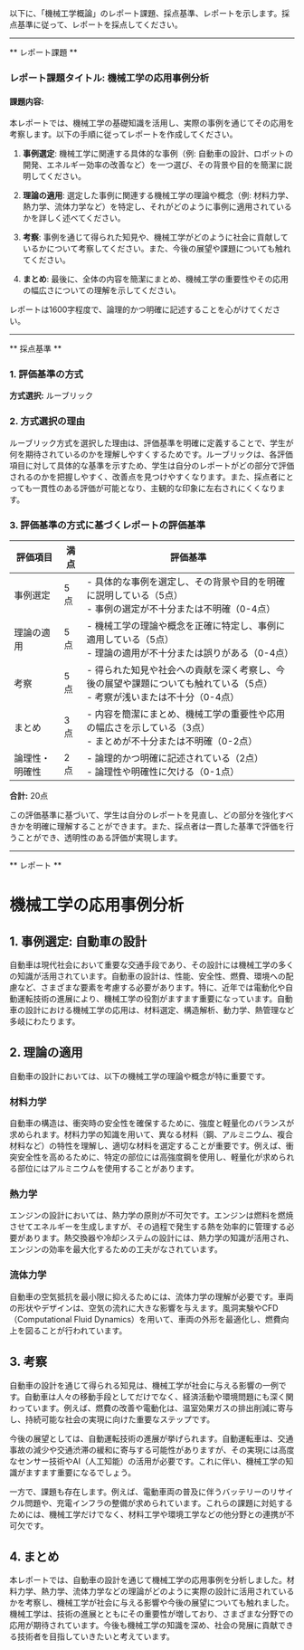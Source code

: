 以下に、「機械工学概論」のレポート課題、採点基準、レポートを示します。採点基準に従って、レポートを採点してください。

---------------------------------------
** レポート課題 **

### レポート課題タイトル: 機械工学の応用事例分析

#### 課題内容:
本レポートでは、機械工学の基礎知識を活用し、実際の事例を通じてその応用を考察します。以下の手順に従ってレポートを作成してください。

1. **事例選定**: 機械工学に関連する具体的な事例（例: 自動車の設計、ロボットの開発、エネルギー効率の改善など）を一つ選び、その背景や目的を簡潔に説明してください。

2. **理論の適用**: 選定した事例に関連する機械工学の理論や概念（例: 材料力学、熱力学、流体力学など）を特定し、それがどのように事例に適用されているかを詳しく述べてください。

3. **考察**: 事例を通じて得られた知見や、機械工学がどのように社会に貢献しているかについて考察してください。また、今後の展望や課題についても触れてください。

4. **まとめ**: 最後に、全体の内容を簡潔にまとめ、機械工学の重要性やその応用の幅広さについての理解を示してください。

レポートは1600字程度で、論理的かつ明確に記述することを心がけてください。

---------------------------------------
** 採点基準 **

### 1. 評価基準の方式
**方式選択:** ルーブリック

### 2. 方式選択の理由
ルーブリック方式を選択した理由は、評価基準を明確に定義することで、学生が何を期待されているのかを理解しやすくするためです。ルーブリックは、各評価項目に対して具体的な基準を示すため、学生は自分のレポートがどの部分で評価されるのかを把握しやすく、改善点を見つけやすくなります。また、採点者にとっても一貫性のある評価が可能となり、主観的な印象に左右されにくくなります。

### 3. 評価基準の方式に基づくレポートの評価基準

| 評価項目               | 満点 | 評価基準                                                                                     |
|------------------------|------|----------------------------------------------------------------------------------------------|
| 事例選定               | 5点  | - 具体的な事例を選定し、その背景や目的を明確に説明している（5点）<br>- 事例の選定が不十分または不明確（0-4点） |
| 理論の適用             | 5点  | - 機械工学の理論や概念を正確に特定し、事例に適用している（5点）<br>- 理論の適用が不十分または誤りがある（0-4点） |
| 考察                   | 5点  | - 得られた知見や社会への貢献を深く考察し、今後の展望や課題についても触れている（5点）<br>- 考察が浅いまたは不十分（0-4点） |
| まとめ                 | 3点  | - 内容を簡潔にまとめ、機械工学の重要性や応用の幅広さを示している（3点）<br>- まとめが不十分または不明確（0-2点） |
| 論理性・明確性         | 2点  | - 論理的かつ明確に記述されている（2点）<br>- 論理性や明確性に欠ける（0-1点） |

**合計:** 20点

この評価基準に基づいて、学生は自分のレポートを見直し、どの部分を強化すべきかを明確に理解することができます。また、採点者は一貫した基準で評価を行うことができ、透明性のある評価が実現します。

---------------------------------------
** レポート **
# 機械工学の応用事例分析

## 1. 事例選定: 自動車の設計

自動車は現代社会において重要な交通手段であり、その設計には機械工学の多くの知識が活用されています。自動車の設計は、性能、安全性、燃費、環境への配慮など、さまざまな要素を考慮する必要があります。特に、近年では電動化や自動運転技術の進展により、機械工学の役割がますます重要になっています。自動車の設計における機械工学の応用は、材料選定、構造解析、動力学、熱管理など多岐にわたります。

## 2. 理論の適用

自動車の設計においては、以下の機械工学の理論や概念が特に重要です。

### 材料力学

自動車の構造は、衝突時の安全性を確保するために、強度と軽量化のバランスが求められます。材料力学の知識を用いて、異なる材料（鋼、アルミニウム、複合材料など）の特性を理解し、適切な材料を選定することが重要です。例えば、衝突安全性を高めるために、特定の部位には高強度鋼を使用し、軽量化が求められる部位にはアルミニウムを使用することがあります。

### 熱力学

エンジンの設計においては、熱力学の原則が不可欠です。エンジンは燃料を燃焼させてエネルギーを生成しますが、その過程で発生する熱を効率的に管理する必要があります。熱交換器や冷却システムの設計には、熱力学の知識が活用され、エンジンの効率を最大化するための工夫がなされています。

### 流体力学

自動車の空気抵抗を最小限に抑えるためには、流体力学の理解が必要です。車両の形状やデザインは、空気の流れに大きな影響を与えます。風洞実験やCFD（Computational Fluid Dynamics）を用いて、車両の外形を最適化し、燃費向上を図ることが行われています。

## 3. 考察

自動車の設計を通じて得られる知見は、機械工学が社会に与える影響の一例です。自動車は人々の移動手段としてだけでなく、経済活動や環境問題にも深く関わっています。例えば、燃費の改善や電動化は、温室効果ガスの排出削減に寄与し、持続可能な社会の実現に向けた重要なステップです。

今後の展望としては、自動運転技術の進展が挙げられます。自動運転車は、交通事故の減少や交通渋滞の緩和に寄与する可能性がありますが、その実現には高度なセンサー技術やAI（人工知能）の活用が必要です。これに伴い、機械工学の知識がますます重要になるでしょう。

一方で、課題も存在します。例えば、電動車両の普及に伴うバッテリーのリサイクル問題や、充電インフラの整備が求められています。これらの課題に対処するためには、機械工学だけでなく、材料工学や環境工学などの他分野との連携が不可欠です。

## 4. まとめ

本レポートでは、自動車の設計を通じて機械工学の応用事例を分析しました。材料力学、熱力学、流体力学などの理論がどのように実際の設計に活用されているかを考察し、機械工学が社会に与える影響や今後の展望についても触れました。機械工学は、技術の進展とともにその重要性が増しており、さまざまな分野での応用が期待されています。今後も機械工学の知識を深め、社会の発展に貢献できる技術者を目指していきたいと考えています。

